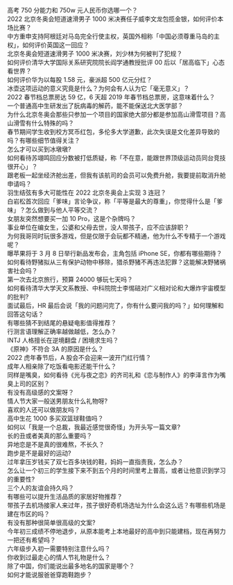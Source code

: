 高考 750 分能力和 750w 元人民币你选哪一个？  
2022 北京冬奥会短道速滑男子 1000 米决赛任子威李文龙包揽金银，如何评价本场比赛？  
中方重申支持阿根廷对马岛完全行使主权，英国外相称「中国必须尊重马岛的主权」，如何评价英国这一回应？  
北京冬奥会短道速滑男子 1000 米决赛，刘少林为何被判了犯规？  
如何评价清华大学国际关系研究院院长阎学通教授批评 00 后以「居高临下」心态看世界？  
如何评价华为以每股 1.58 元，豪派超 500 亿元分红？  
冰壶这项运动的意义究竟是什么？为何会有人认为它「毫无意义」？  
2022 春节档总票房达 59 亿，6 天超 2019 年春节档总票房，这意味着什么？  
一个普通高中生研发出了朊病毒的解药，能不能保送北大医学部？  
为什么北京冬奥会那些只参加一个项目的国家绝大部分都是参加高山滑雪项目？高山滑雪有什么特殊的吗？  
春节期间学生收到校方冥币红包，多伦多大学道歉，此次失误是文化差异导致的吗？有哪些细节值得关注？  
怎么才可以买到冰墩墩?  
如何看待苏翊鸣回应分数被打低质疑，称「不在意，能跟世界顶级运动员同台竞技很开心」？  
跟老板一起坐经济舱出差，但我有该航司的会员可以免费升舱，我要提前取消升舱申请吗？  
羽生结弦有多大可能性在 2022 北京冬奥会上实现 3 连冠？  
白岩松首次回应「爹味」言论争议，称「平等是最大的尊重」，你觉得什么是「爹味」？怎么做到与他人平等交流？  
女朋友突然想要买一加 10 Pro，这是个杂牌吗？  
事业单位在编女生，公婆和父母去世，没人带孩子，应不应该辞职？  
为何我哥同时玩很多游戏，但是仅限于会玩都不精通，他为什么不专精于一个游戏呢？  
曝苹果将于 3 月 8 日举行新品发布会，主角包括 iPhone SE，你都有哪些期待？  
如何看待野猪拟从三有保护动物中移除，猎杀野猪不再违法犯罪？这能解决野猪祸害社会吗？  
第一次去北京旅行，预算 24000 够玩七天吗？  
如何看待清华大学天文系教授、中科院院士李惕碚对广义相对论和大爆炸宇宙模型的批判?  
面试最后，HR 最后会说「我的问题问完了，你有什么要问我的吗？」如何理解和回答这句话？  
有哪些猜不到结尾的悬疑电影值得推荐？  
行测言语理解正确率越做越低，怎么办？  
INTJ 人格擅长在逆境翻盘 / 困境求生吗？  
《原神》不符合 3A 的原因是什么？  
2022 虎年春节后，A 股会不会迎来一波开门红行情？  
成年人相亲除了吃饭看电影还能干什么？  
同样是嘴臭，如何看待《光与夜之恋》的齐司礼和《恋与制作人》的李泽言作为嘴臭上司的区别？  
有没有高级感的文案呀？  
情人节大家一般送男朋友什么礼物呀?  
喜欢的人还可以做朋友吗？  
高中生花 1000 多买双篮球鞋值吗？  
如何以「我是一个总裁，我最近感觉很奇怪」为开头写一篇文章?  
长的丑或者美真的那么重要吗？  
异地恋是不是真的很难熬，不长久？  
跑步是不是最好的运动?  
过年拿压岁钱买了双七百多块钱的鞋，妈妈一直指责我，怎么办？  
怎么让一个初三的学生接下来不到五个月的时间里考上普高，或者让他意识到学习的重要性?  
三个人的友谊会持久吗？  
有哪些可以提升生活品质的家居好物推荐？  
带孩子去机场接家人来过年，孩子很好奇机场选址为什么会这么远？有哪些机场是建在市区的吗？  
有没有那种很简单很高级的文案?  
今年初三成绩不停地退步，从原本能考上本地最好的高中到只能建档，现在再努力一把还有希望吗？  
六年级步入初一需要特别注意什么吗？  
你收到过最走心的情人节礼物是什么？  
除了中国，你们能说出最多地名的国家是哪个？  
如何才能说服爸爸穿跑鞋跑步？  

